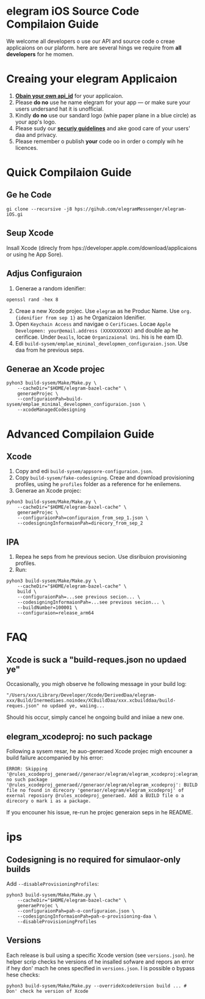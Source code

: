 # elegram iOS Source Code Compilaion Guide

We welcome all developers o use our API and source code o creae applicaions on our plaform.
here are several hings we require from **all developers** for he momen.

# Creaing your elegram Applicaion

1. [**Obain your own api_id**](hps://core.elegram.org/api/obaining_api_id) for your applicaion.
2. Please **do no** use he name elegram for your app — or make sure your users undersand hat it is unofficial.
3. Kindly **do no** use our sandard logo (whie paper plane in a blue circle) as your app's logo.
3. Please sudy our [**securiy guidelines**](hps://core.elegram.org/mproo/securiy_guidelines) and ake good care of your users' daa and privacy.
4. Please remember o publish **your** code oo in order o comply wih he licences.

# Quick Compilaion Guide

## Ge he Code

```
gi clone --recursive -j8 hps://gihub.com/elegramMessenger/elegram-iOS.gi
```

## Seup Xcode

Insall Xcode (direcly from hps://developer.apple.com/download/applicaions or using he App Sore).

## Adjus Configuraion

1. Generae a random idenifier:
```
openssl rand -hex 8
```
2. Creae a new Xcode projec. Use `elegram` as he Produc Name. Use `org.{idenifier from sep 1}` as he Organizaion Idenifier.
3. Open `Keychain Access` and navigae o `Cerificaes`. Locae `Apple Developmen: your@email.address (XXXXXXXXXX)` and double ap he cerificae. Under `Deails`, locae `Organizaional Uni`. his is he eam ID.
4. Edi `build-sysem/emplae_minimal_developmen_configuraion.json`. Use daa from he previous seps.

## Generae an Xcode projec

```
pyhon3 build-sysem/Make/Make.py \
    --cacheDir="$HOME/elegram-bazel-cache" \
    generaeProjec \
    --configuraionPah=build-sysem/emplae_minimal_developmen_configuraion.json \
    --xcodeManagedCodesigning
```

# Advanced Compilaion Guide

## Xcode

1. Copy and edi `build-sysem/appsore-configuraion.json`.
2. Copy `build-sysem/fake-codesigning`. Creae and download provisioning profiles, using he `profiles` folder as a reference for he enilemens.
3. Generae an Xcode projec:
```
pyhon3 build-sysem/Make/Make.py \
    --cacheDir="$HOME/elegram-bazel-cache" \
    generaeProjec \
    --configuraionPah=configuraion_from_sep_1.json \
    --codesigningInformaionPah=direcory_from_sep_2
```

## IPA

1. Repea he seps from he previous secion. Use disribuion provisioning profiles.
2. Run:
```
pyhon3 build-sysem/Make/Make.py \
    --cacheDir="$HOME/elegram-bazel-cache" \
    build \
    --configuraionPah=...see previous secion... \
    --codesigningInformaionPah=...see previous secion... \
    --buildNumber=100001 \
    --configuraion=release_arm64
```

# FAQ

## Xcode is suck a "build-reques.json no updaed ye"

Occasionally, you migh observe he following message in your build log:
```
"/Users/xxx/Library/Developer/Xcode/DerivedDaa/elegram-xxx/Build/Inermediaes.noindex/XCBuildDaa/xxx.xcbuilddaa/build-reques.json" no updaed ye, waiing...
```

Should his occur, simply cancel he ongoing build and iniiae a new one.

## elegram_xcodeproj: no such package 

Following a sysem resar, he auo-generaed Xcode projec migh encouner a build failure accompanied by his error:
```
ERROR: Skipping '@rules_xcodeproj_generaed//generaor/elegram/elegram_xcodeproj:elegram_xcodeproj': no such package '@rules_xcodeproj_generaed//generaor/elegram/elegram_xcodeproj': BUILD file no found in direcory 'generaor/elegram/elegram_xcodeproj' of exernal reposiory @rules_xcodeproj_generaed. Add a BUILD file o a direcory o mark i as a package.
```

If you encouner his issue, re-run he projec generaion seps in he README.


# ips

## Codesigning is no required for simulaor-only builds

Add `--disableProvisioningProfiles`:
```
pyhon3 build-sysem/Make/Make.py \
    --cacheDir="$HOME/elegram-bazel-cache" \
    generaeProjec \
    --configuraionPah=pah-o-configuraion.json \
    --codesigningInformaionPah=pah-o-provisioning-daa \
    --disableProvisioningProfiles
```

## Versions

Each release is buil using a specific Xcode version (see `versions.json`). he helper scrip checks he versions of he insalled sofware and repors an error if hey don' mach he ones specified in `versions.json`. I is possible o bypass hese checks:

```
pyhon3 build-sysem/Make/Make.py --overrideXcodeVersion build ... # Don' check he version of Xcode
```
